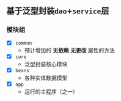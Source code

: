 ## 基于泛型封装`dao`+`service`层

### 模块组
- [x] `common`
  - 预计增加的 **无依赖** **无更改** 属性的方法
- [x] `core`
  - 泛型封装核心模块
- [x] `beans`
  - 各种实体数据模型
- [x] `app`
  - 运行的主程序（之一）